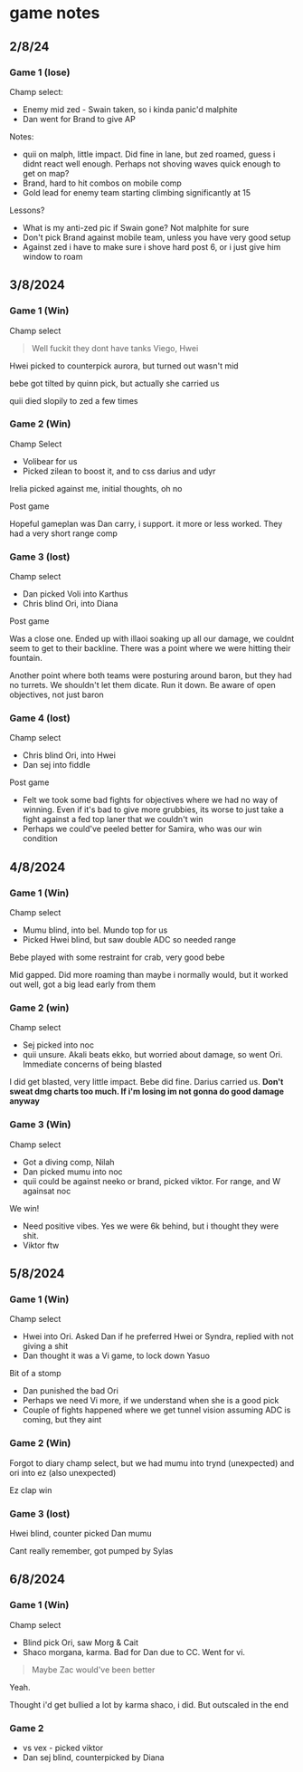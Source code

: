 #  game notes

## 2/8/24

### Game 1 (lose)

Champ select:
- Enemy mid zed - Swain taken, so i kinda panic'd malphite
- Dan went for Brand to give AP

Notes:
- quii on malph, little impact. Did fine in lane, but zed roamed, guess i didnt react well enough. Perhaps not shoving waves quick enough to get on map?
- Brand, hard to hit combos on mobile comp
- Gold lead for enemy team starting climbing significantly at 15

Lessons?
- What is my anti-zed pic if Swain gone? Not malphite for sure
- Don't pick Brand against mobile team, unless you have very good setup
- Against zed i have to make sure i shove hard post 6, or i just give him window to roam


## 3/8/2024

### Game 1 (Win)

Champ select

> Well fuckit they dont have tanks
Viego, Hwei

Hwei picked to counterpick aurora, but turned out wasn't mid

bebe got tilted by quinn pick, but actually she carried us

quii died slopily to zed a few times

### Game 2 (Win)

Champ Select
- Volibear for us
- Picked zilean to boost it, and to css darius and udyr

Irelia picked against me, initial thoughts, oh no

Post game

Hopeful gameplan was Dan carry, i support. it more or less worked. They had a very short range comp

### Game 3 (lost)

Champ select
- Dan picked Voli into Karthus
- Chris blind Ori, into Diana

Post game

Was a close one. Ended up with illaoi soaking up all our damage, we couldnt seem to get to their backline. There was a point where we were hitting their fountain. 

Another point where both teams were posturing around baron, but they had no turrets. We shouldn't let them dicate. Run it down. Be aware of open objectives, not just baron

### Game 4 (lost)

Champ select
- Chris blind Ori, into Hwei
- Dan sej into fiddle

Post game
- Felt we took some bad fights for objectives where we had no way of winning. Even if it's bad to give more grubbies, its worse to just take a fight against a fed top laner that we couldn't win
- Perhaps we could've peeled better for Samira, who was our win condition

## 4/8/2024

### Game 1 (Win)

Champ select
- Mumu blind, into bel. Mundo top for us
- Picked Hwei blind, but saw double ADC so needed range

Bebe played with some restraint for crab, very good bebe

Mid gapped. Did more roaming than maybe i normally would, but it worked out well, got a big lead early from them

### Game 2 (win)

Champ select
- Sej picked into noc
- quii unsure. Akali beats ekko, but worried about damage, so went Ori. Immediate concerns of being blasted

I did get blasted, very little impact. Bebe did fine. Darius carried us. **Don't sweat dmg charts too much. If i'm losing im not gonna do good damage anyway**

### Game 3 (Win)

Champ select
- Got a diving comp, Nilah
- Dan picked mumu into noc
- quii could be against neeko or brand, picked viktor. For range, and W againsat noc

We win!
- Need positive vibes. Yes we were 6k behind, but i thought they were shit.
- Viktor ftw

## 5/8/2024

### Game 1 (Win)

Champ select
- Hwei into Ori. Asked Dan if he preferred Hwei or Syndra, replied with not giving a shit
- Dan thought it was a Vi game, to lock down Yasuo

Bit of a stomp
- Dan punished the bad Ori
- Perhaps we need Vi more, if we understand when she is a good pick
- Couple of fights happened where we get tunnel vision assuming ADC is coming, but they aint

### Game 2 (Win)

Forgot to diary champ select, but we had mumu into trynd (unexpected) and ori into ez (also unexpected)

Ez clap win

### Game 3 (lost)

Hwei blind, counter picked
Dan mumu

Cant really remember, got pumped by Sylas

## 6/8/2024

### Game 1 (Win)

Champ select
- Blind pick Ori, saw Morg & Cait
- Shaco morgana, karma. Bad for Dan due to CC. Went for vi.

> Maybe Zac would've been better

Yeah.

Thought i'd get bullied a lot by karma shaco, i did. But outscaled in the end

### Game 2

- vs vex - picked viktor
- Dan sej blind, counterpicked by Diana
